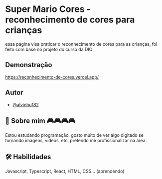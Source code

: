 
# Super Mario Cores - reconhecimento de cores para crianças

essa pagina visa praticar o reconhecimento de cores para as crianças, foi feito com base no projeto do curso da DIO
## Demonstração

https://reconhecimento-de-cores.vercel.app/


## Autor

- [@alvinhu182](https://www.github.com/alvinhu182)


## 🚀 Sobre mim 🎮🎮🎮🎮
Estou estudando programação, gosto muito de ver algo digitado se tornando imagens, vídeos, etc, pretendo me profissionalizar na área.  

## 🛠 Habilidades
Javascript, Typescript, React, HTML, CSS... (aprendendo)

